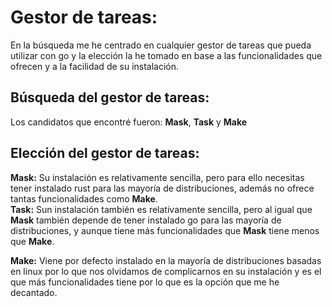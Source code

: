 # Gestor de tareas:    
En la búsqueda me he centrado en cualquier gestor de tareas que pueda utilizar con go y la elección la he tomado en base a las funcionalidades que ofrecen y a la facilidad de su instalación.   

## **Búsqueda del gestor de tareas:**   
Los candidatos que encontré fueron: **Mask**, **Task** y **Make**   

## **Elección del gestor de tareas:**   
**Mask:** Su instalación es relativamente sencilla, pero para ello necesitas tener instalado rust para las mayoría de distribuciones, además no ofrece tantas funcionalidades como **Make**.    
**Task:** Sun instalación también es relativamente sencilla, pero al igual que **Mask** también depende de tener instalado go para las mayoría de distribuciones, y aunque tiene más funcionalidades que **Mask** tiene menos que **Make**.    

**Make:** Viene por defecto instalado en la mayoría de distribuciones basadas en linux por lo que nos olvidamos de complicarnos en su instalación y es el que más funcionalidades tiene por lo que es la opción que me he decantado.
